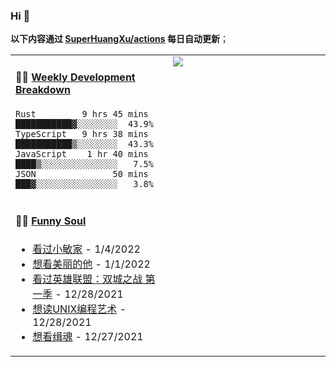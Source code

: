 
### Hi 👋

**以下内容通过 <a href="https://github.com/SuperHuangXu/SuperHuangXu/actions" target="_blank">SuperHuangXu/actions</a> 每日自动更新**；

<table width="800px">
<tr>
<td valign="top" width="50%">

#### 🏊‍♂️ <a href="https://gist.github.com/SuperHuangXu/d3e32e70ad1d22b5a3c5e8fc3c67dcc5" target="_blank">Weekly Development Breakdown</a>

```text
Rust         9 hrs 45 mins  ███████████▓░░░░░░░░  43.9%
TypeScript   9 hrs 38 mins  ███████████▒░░░░░░░░  43.3%
JavaScript    1 hr 40 mins  ████▒░░░░░░░░░░░░░░░   7.5%
JSON               50 mins  ███▓░░░░░░░░░░░░░░░░   3.8%
```

</td>
<td valign="top" width="50%">
<a href="https://github.com/SuperHuangXu">
  <img align="center" src="https://github-readme-stats.vercel.app/api/top-langs/?username=SuperHuangXu&layout=compact&theme=radical" />
</a>
</td>
</tr>
<tr>
<td valign="top" width="50%">

#### 🤾‍♂️ <a href="https://www.douban.com/people/135404786/" target="_blank">Funny Soul</a>

* <a href='http://movie.douban.com/subject/35203343/' target='_blank'>看过小敏家</a> - 1/4/2022
* <a href='http://movie.douban.com/subject/35609549/' target='_blank'>想看美丽的他</a> - 1/1/2022
* <a href='http://movie.douban.com/subject/34867871/' target='_blank'>看过英雄联盟：双城之战 第一季</a> - 12/28/2021
* <a href='https://book.douban.com/subject/11609943/' target='_blank'>想读UNIX编程艺术</a> - 12/28/2021
* <a href='http://movie.douban.com/subject/34962956/' target='_blank'>想看缉魂</a> - 12/27/2021

</td>
</tr>
</table>
